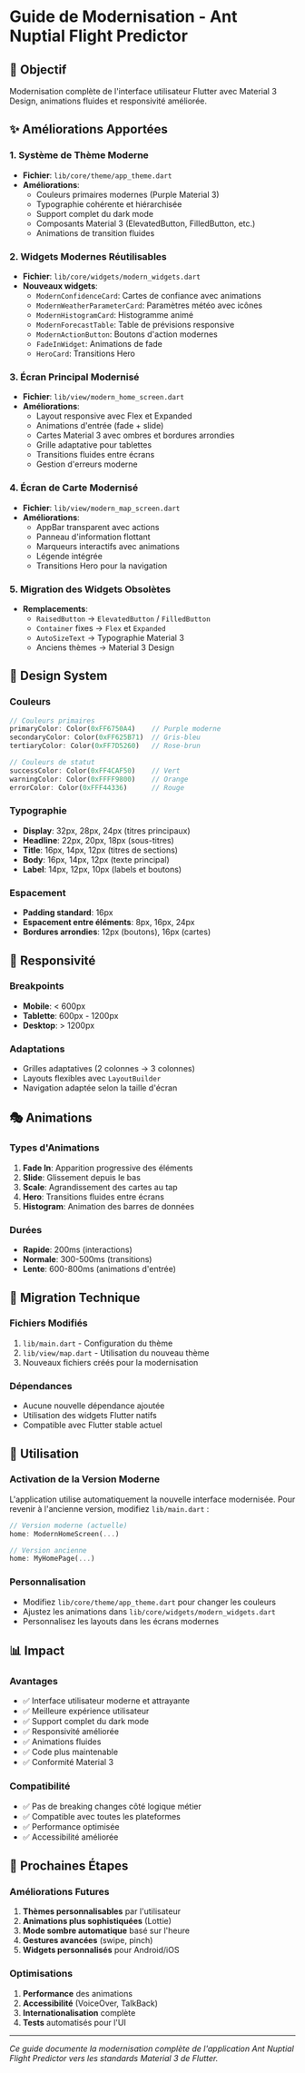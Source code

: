 # Guide de Modernisation - Ant Nuptial Flight Predictor

## 🎯 Objectif
Modernisation complète de l'interface utilisateur Flutter avec Material 3 Design, animations fluides et responsivité améliorée.

## ✨ Améliorations Apportées

### 1. **Système de Thème Moderne**
- **Fichier**: `lib/core/theme/app_theme.dart`
- **Améliorations**:
  - Couleurs primaires modernes (Purple Material 3)
  - Typographie cohérente et hiérarchisée
  - Support complet du dark mode
  - Composants Material 3 (ElevatedButton, FilledButton, etc.)
  - Animations de transition fluides

### 2. **Widgets Modernes Réutilisables**
- **Fichier**: `lib/core/widgets/modern_widgets.dart`
- **Nouveaux widgets**:
  - `ModernConfidenceCard`: Cartes de confiance avec animations
  - `ModernWeatherParameterCard`: Paramètres météo avec icônes
  - `ModernHistogramCard`: Histogramme animé
  - `ModernForecastTable`: Table de prévisions responsive
  - `ModernActionButton`: Boutons d'action modernes
  - `FadeInWidget`: Animations de fade
  - `HeroCard`: Transitions Hero

### 3. **Écran Principal Modernisé**
- **Fichier**: `lib/view/modern_home_screen.dart`
- **Améliorations**:
  - Layout responsive avec Flex et Expanded
  - Animations d'entrée (fade + slide)
  - Cartes Material 3 avec ombres et bordures arrondies
  - Grille adaptative pour tablettes
  - Transitions fluides entre écrans
  - Gestion d'erreurs moderne

### 4. **Écran de Carte Modernisé**
- **Fichier**: `lib/view/modern_map_screen.dart`
- **Améliorations**:
  - AppBar transparent avec actions
  - Panneau d'information flottant
  - Marqueurs interactifs avec animations
  - Légende intégrée
  - Transitions Hero pour la navigation

### 5. **Migration des Widgets Obsolètes**
- **Remplacements**:
  - `RaisedButton` → `ElevatedButton` / `FilledButton`
  - `Container` fixes → `Flex` et `Expanded`
  - `AutoSizeText` → Typographie Material 3
  - Anciens thèmes → Material 3 Design

## 🎨 Design System

### Couleurs
```dart
// Couleurs primaires
primaryColor: Color(0xFF6750A4)    // Purple moderne
secondaryColor: Color(0xFF625B71)  // Gris-bleu
tertiaryColor: Color(0xFF7D5260)   // Rose-brun

// Couleurs de statut
successColor: Color(0xFF4CAF50)    // Vert
warningColor: Color(0xFFFF9800)    // Orange
errorColor: Color(0xFFF44336)      // Rouge
```

### Typographie
- **Display**: 32px, 28px, 24px (titres principaux)
- **Headline**: 22px, 20px, 18px (sous-titres)
- **Title**: 16px, 14px, 12px (titres de sections)
- **Body**: 16px, 14px, 12px (texte principal)
- **Label**: 14px, 12px, 10px (labels et boutons)

### Espacement
- **Padding standard**: 16px
- **Espacement entre éléments**: 8px, 16px, 24px
- **Bordures arrondies**: 12px (boutons), 16px (cartes)

## 📱 Responsivité

### Breakpoints
- **Mobile**: < 600px
- **Tablette**: 600px - 1200px
- **Desktop**: > 1200px

### Adaptations
- Grilles adaptatives (2 colonnes → 3 colonnes)
- Layouts flexibles avec `LayoutBuilder`
- Navigation adaptée selon la taille d'écran

## 🎭 Animations

### Types d'Animations
1. **Fade In**: Apparition progressive des éléments
2. **Slide**: Glissement depuis le bas
3. **Scale**: Agrandissement des cartes au tap
4. **Hero**: Transitions fluides entre écrans
5. **Histogram**: Animation des barres de données

### Durées
- **Rapide**: 200ms (interactions)
- **Normale**: 300-500ms (transitions)
- **Lente**: 600-800ms (animations d'entrée)

## 🔧 Migration Technique

### Fichiers Modifiés
1. `lib/main.dart` - Configuration du thème
2. `lib/view/map.dart` - Utilisation du nouveau thème
3. Nouveaux fichiers créés pour la modernisation

### Dépendances
- Aucune nouvelle dépendance ajoutée
- Utilisation des widgets Flutter natifs
- Compatible avec Flutter stable actuel

## 🚀 Utilisation

### Activation de la Version Moderne
L'application utilise automatiquement la nouvelle interface modernisée. Pour revenir à l'ancienne version, modifiez `lib/main.dart` :

```dart
// Version moderne (actuelle)
home: ModernHomeScreen(...)

// Version ancienne
home: MyHomePage(...)
```

### Personnalisation
- Modifiez `lib/core/theme/app_theme.dart` pour changer les couleurs
- Ajustez les animations dans `lib/core/widgets/modern_widgets.dart`
- Personnalisez les layouts dans les écrans modernes

## 📊 Impact

### Avantages
- ✅ Interface utilisateur moderne et attrayante
- ✅ Meilleure expérience utilisateur
- ✅ Support complet du dark mode
- ✅ Responsivité améliorée
- ✅ Animations fluides
- ✅ Code plus maintenable
- ✅ Conformité Material 3

### Compatibilité
- ✅ Pas de breaking changes côté logique métier
- ✅ Compatible avec toutes les plateformes
- ✅ Performance optimisée
- ✅ Accessibilité améliorée

## 🔮 Prochaines Étapes

### Améliorations Futures
1. **Thèmes personnalisables** par l'utilisateur
2. **Animations plus sophistiquées** (Lottie)
3. **Mode sombre automatique** basé sur l'heure
4. **Gestures avancées** (swipe, pinch)
5. **Widgets personnalisés** pour Android/iOS

### Optimisations
1. **Performance** des animations
2. **Accessibilité** (VoiceOver, TalkBack)
3. **Internationalisation** complète
4. **Tests** automatisés pour l'UI

---

*Ce guide documente la modernisation complète de l'application Ant Nuptial Flight Predictor vers les standards Material 3 de Flutter.*